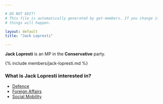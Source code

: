 ```yaml
---

# DO NOT EDIT!
# This file is automatically generated by get-members. If you change it, bad
# things will happen.

layout: default
title: "Jack Lopresti"

---
```


**Jack Lopresti** is an MP in the **Conservative** party.

{% include members/jack-lopresti.md %}

### What is Jack Lopresti interested in?


* [Defence](/interests/defence.html)
* [Foreign Affairs](/interests/foreign-affairs.html)
* [Social Mobility](/interests/social-mobility.html)

